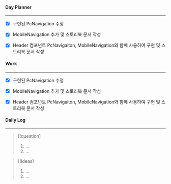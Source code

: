 
#### Day Planner
---
- [x] 구현된 PcNavigation 수정 
- [x] MobileNavigation 추가 및 스토리북 문서 작성
- [x] Header 컴포넌트  PcNavigaiton, MobileNavigation와 함께 사용하여 구현 및 스토리북 문서 작성


#### Work
---
- [x] 구현된 PcNavigation 수정 
- [x] MobileNavigation 추가 및 스토리북 문서 작성
- [x] Header 컴포넌트  PcNavigaiton, MobileNavigation와 함께 사용하여 구현 및 스토리북 문서 작성



#### Daily Log
---
> [!question]
> 1. ...
> 2. ...

> [!Ideas]
> 1. ...
> 2. ...




